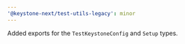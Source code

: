 ```yaml
---
'@keystone-next/test-utils-legacy': minor
---
```


Added exports for the `TestKeystoneConfig` and `Setup` types.
